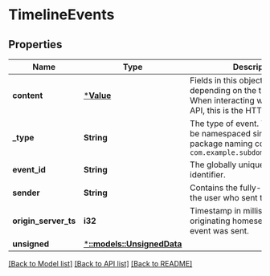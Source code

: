 # TimelineEvents

## Properties

Name | Type | Description | Notes
------------ | ------------- | ------------- | -------------
**content** | [***Value**](.md) | Fields in this object will vary depending on the type of event. When interacting with the REST API, this is the HTTP body. | [optional] 
**_type** | **String** | The type of event. This SHOULD be namespaced similar to Java package naming conventions e.g. `com.example.subdomain.event.type` | [optional] 
**event_id** | **String** | The globally unique event identifier. | [optional] 
**sender** | **String** | Contains the fully-qualified ID of the user who sent this event. | [optional] 
**origin_server_ts** | **i32** | Timestamp in milliseconds on originating homeserver when this event was sent. | [optional] 
**unsigned** | [***::models::UnsignedData**](UnsignedData.md) |  | [optional] 

[[Back to Model list]](../README.md#documentation-for-models) [[Back to API list]](../README.md#documentation-for-api-endpoints) [[Back to README]](../README.md)


